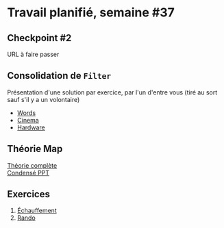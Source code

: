 # Travail planifié, semaine #37

## Checkpoint #2
URL à faire passer

## Consolidation de `Filter`
Présentation d'une solution par exercice, par l'un d'entre vous (tiré au sort sauf s'il y a un volontaire)
- [Words](../exos/words/)
- [Cinema](../exos/cinema/)
- [Hardware](../exos/hardware/)

## Théorie Map
[Théorie complète](../supports/source/03-MapReduce.md)  
[Condensé PPT](../supports/source/03-MapReduce.pptx)

## Exercices
1. [Échauffement](../exos/market-is-back)
2. [Rando](../exos/rando/)
